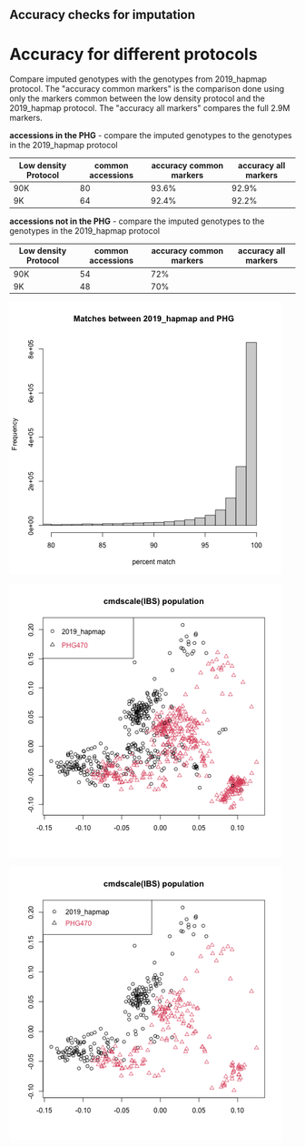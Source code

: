 <h2>Accuracy checks for imputation</h2>

# Accuracy for different protocols
Compare imputed genotypes with the genotypes from 2019_hapmap protocol. The "accuracy common markers" is the comparison done using only the markers common between the low density protocol and the 2019_hapmap protocol. The "accuracy all markers" compares the full 2.9M markers.

**accessions in the PHG** - compare the imputed genotypes to the genotypes in the 2019_hapmap protocol
  
| Low density Protocol | common accessions | accuracy common markers | accuracy all markers |
|----------|-------------------|----------------|-------------|
| 90K      |      80           | 93.6%          |   92.9%     |
| 9K       |      64           | 92.4%          |   92.2%     |

**accessions not in the PHG** - compare the imputed genotypes to the genotypes in the 2019_hapmap protocol
 
| Low density Protocol | common accessions | accuracy common markers | accuracy all markers |
|----------|-------------------|----------------|-------------|
| 90K      |     54     | 72%        |        |
| 9K       |     48     | 70%        |        |
 
![kmeans](https://github.com/TriticeaeToolbox/PHGv2/blob/main/accuracy/images/snprelate-histogram-bymarker.png)

![kmeans](https://github.com/TriticeaeToolbox/PHGv2/blob/main/accuracy/images/snprelate-ibs-mds-population.png)

![kmeans](https://github.com/TriticeaeToolbox/PHGv2/blob/main/accuracy/images/snprelate-ibs-mds-population-onlydup.png)
